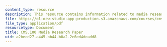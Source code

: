 ```yaml
---
content_type: resource
description: This resource contains information related to media research paper.
file: https://ol-ocw-studio-app-production.s3.amazonaws.com/courses/cms-100-introduction-to-media-studies-fall-2014/a2becd27a445bb44b0a22e6ed4deadd8_MITCMS_100F14_MdaRe_Std_Ex.pdf
file_type: application/pdf
resourcetype: Document
title: CMS.100 Media Research Paper
uid: a2becd27-a445-bb44-b0a2-2e6ed4deadd8
---
```

